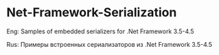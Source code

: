 # Net-Framework-Serialization

Eng:
Samples of embedded serializers for .Net Framework 3.5-4.5

Rus:
Примеры встроенных сериализаторов из .Net Framework 3.5-4.5

